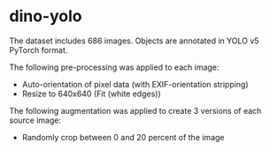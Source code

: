 # dino-yolo
The dataset includes 686 images.
Objects are annotated in YOLO v5 PyTorch format.

The following pre-processing was applied to each image:
* Auto-orientation of pixel data (with EXIF-orientation stripping)
* Resize to 640x640 (Fit (white edges))

The following augmentation was applied to create 3 versions of each source image:
* Randomly crop between 0 and 20 percent of the image


